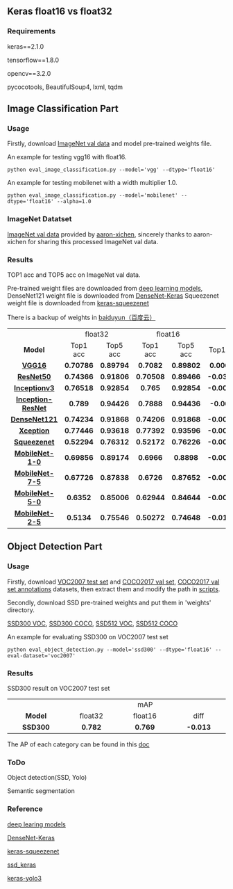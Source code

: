 ## Keras float16 vs float32

### Requirements

keras==2.1.0

tensorflow==1.8.0

opencv==3.2.0

pycocotools, BeautifulSoup4, lxml, tqdm

## Image Classification Part

### Usage

Firstly, download [ImageNet val data](http://ml.cs.tsinghua.edu.cn/~chenxi/dataset/val224_compressed.pkl)  and model pre-trained weights file.

An example for testing vgg16 with float16.

    python eval_image_classification.py --model='vgg' --dtype='float16'

An example for testing mobilenet with a width multiplier 1.0.

    python eval_image_classification.py --model='mobilenet' --dtype='float16' --alpha=1.0
    
### ImageNet Datatset

[ImageNet val data](http://ml.cs.tsinghua.edu.cn/~chenxi/dataset/val224_compressed.pkl) 
provided by [aaron-xichen](https://github.com/aaron-xichen), 
sincerely thanks to aaron-xichen for sharing this processed ImageNet val data.

### Results

TOP1 acc and TOP5 acc on ImageNet val data.

Pre-trained weight files are downloaded from [deep learning models](https://github.com/fchollet/deep-learning-models), 
DenseNet121 weight file is downloaded from [DenseNet-Keras](https://github.com/flyyufelix/DenseNet-Keras)
Squeezenet weight file is downloaded from [keras-squeezenet](https://github.com/rcmalli/keras-squeezenet)

There is a backup of weights in [baiduyun（百度云）](https://pan.baidu.com/s/17PHfl34pdiqPu0-87MqQvQ)

<table width="95%">
  <tr>
    <td></td>
    <td colspan=2 align=center>float32</td>
    <td colspan=2 align=center>float16</td>
    <td colspan=2 align=center>diff</td>
  </tr>
  <tr>
    <td align=center><b>Model</td>
    <td align=center>Top1 acc</td>
    <td align=center>Top5 acc</td>
    <td align=center>Top1 acc</td>
    <td align=center>Top5 acc</td>
    <td align=center>Top1 acc</td>
    <td align=center>Top5 acc</td>
  </tr>
  <tr>
    <td align=center width="10%"><b><a href="https://github.com/fchollet/deep-learning-models/releases/download/v0.1/vgg16_weights_tf_dim_ordering_tf_kernels.h5">VGG16</a></td>
    <td align=center width="10%"><b>0.70786</td>
    <td align=center width="10%"><b>0.89794</td>
    <td align=center width="10%"><b>0.7082</td>
    <td align=center width="10%"><b>0.89802</td>
    <td align=center width="10%"><b>0.00034</td>
    <td align=center width="10%"><b>0.00008</td>
  </tr>
  <tr>
    <td align=center width="10%"><b><a href="https://github.com/fchollet/deep-learning-models/releases/download/v0.2/resnet50_weights_tf_dim_ordering_tf_kernels.h5">ResNet50</a></td>
    <td align=center width="10%"><b>0.74366</td>
    <td align=center width="10%"><b>0.91806</td>
    <td align=center width="10%"><b>0.70508</td>
    <td align=center width="10%"><b>0.89466</td>
    <td align=center width="10%"><b>-0.03858</td>
    <td align=center width="10%"><b>-0.0234</td>
  </tr>
  <tr>
    <td align=center width="10%"><b><a href="https://github.com/fchollet/deep-learning-models/releases/download/v0.5/inception_v3_weights_tf_dim_ordering_tf_kernels.h5">Inceptionv3</a></td>
    <td align=center width="10%"><b>0.76518</td>
    <td align=center width="10%"><b>0.92854</td>
    <td align=center width="10%"><b>0.765</td>
    <td align=center width="10%"><b>0.92854</td>
    <td align=center width="10%"><b>-0.00018</td>
    <td align=center width="10%"><b>0.00</td>
  </tr>
  <tr>
    <td align=center width="10%"><b><a href="https://github.com/fchollet/deep-learning-models/releases/download/v0.7/inception_resnet_v2_weights_tf_dim_ordering_tf_kernels.h5">Inception-ResNet</a></td>
    <td align=center width="10%"><b>0.789</td>
    <td align=center width="10%"><b>0.94426</td>
    <td align=center width="10%"><b>0.7888</td>
    <td align=center width="10%"><b>0.94436</td>
    <td align=center width="10%"><b>-0.0002</td>
    <td align=center width="10%"><b>0.0001</td>
  </tr>
  <tr>
    <td align=center width="10%"><b><a href="https://drive.google.com/open?id=0Byy2AcGyEVxfSTA4SHJVOHNuTXc">DenseNet121</a></td>
    <td align=center width="10%"><b>0.74234</td>
    <td align=center width="10%"><b>0.91868</td>
    <td align=center width="10%"><b>0.74206</td>
    <td align=center width="10%"><b>0.91868</td>
    <td align=center width="10%"><b>-0.00028</td>
    <td align=center width="10%"><b>0.000</td>
  </tr>
  <tr>
    <td align=center width="10%"><b><a href="https://github.com/fchollet/deep-learning-models/releases/download/v0.4/xception_weights_tf_dim_ordering_tf_kernels.h5">Xception</a></td>
    <td align=center width="10%"><b>0.77446</td>
    <td align=center width="10%"><b>0.93618</td>
    <td align=center width="10%"><b>0.77392</td>
    <td align=center width="10%"><b>0.93596</td>
    <td align=center width="10%"><b>-0.00054</td>
    <td align=center width="10%"><b>-0.00049</td>
  </tr>
  <tr>
    <td align=center width="10%"><b><a href="https://github.com/rcmalli/keras-squeezenet/releases/download/v1.0/squeezenet_weights_tf_dim_ordering_tf_kernels.h5">Squeezenet</a></td>
    <td align=center width="10%"><b>0.52294</td>
    <td align=center width="10%"><b>0.76312</td>
    <td align=center width="10%"><b>0.52172</td>
    <td align=center width="10%"><b>0.76226</td>
    <td align=center width="10%"><b>-0.00122</td>
    <td align=center width="10%"><b>-0.00086</td>
  </tr>
  <tr>
    <td align=center width="10%"><b><a href="https://github.com/fchollet/deep-learning-models/releases/download/v0.6/mobilenet_1_0_224_tf.h5">MobileNet-1-0</a></td>
    <td align=center width="10%"><b>0.69856</td>
    <td align=center width="10%"><b>0.89174</td>
    <td align=center width="10%"><b>0.6966</td>
    <td align=center width="10%"><b>0.8898</td>
    <td align=center width="10%"><b>-0.00196</td>
    <td align=center width="10%"><b>-0.00194</td>
  </tr>
  <tr>
    <td align=center width="10%"><b><a href="https://github.com/fchollet/deep-learning-models/releases/download/v0.6/mobilenet_7_5_224_tf.h5">MobileNet-7-5</a></td>
    <td align=center width="10%"><b>0.67726</td>
    <td align=center width="10%"><b>0.87838</td>
    <td align=center width="10%"><b>0.6726</td>
    <td align=center width="10%"><b>0.87652</td>
    <td align=center width="10%"><b>-0.00466</td>
    <td align=center width="10%"><b>-0.00186</td>
    </tr>
  <tr>
    <td align=center width="10%"><b><a href="https://github.com/fchollet/deep-learning-models/releases/download/v0.6/mobilenet_5_0_224_tf.h5">MobileNet-5-0</a></td>
    <td align=center width="10%"><b>0.6352</td>
    <td align=center width="10%"><b>0.85006</td>
    <td align=center width="10%"><b>0.62944</td>
    <td align=center width="10%"><b>0.84644</td>
    <td align=center width="10%"><b>-0.00576</td>
    <td align=center width="10%"><b>-0.00362</td>
  </tr>
  <tr>
    <td align=center width="10%"><b><a href="https://github.com/fchollet/deep-learning-models/releases/download/v0.6/mobilenet_2_5_224_tf.h5">MobileNet-2-5</a></td>
    <td align=center width="10%"><b>0.5134</td>
    <td align=center width="10%"><b>0.75546</td>
    <td align=center width="10%"><b>0.50272</td>
    <td align=center width="10%"><b>0.74648</td>
    <td align=center width="10%"><b>-0.01068</td>
    <td align=center width="10%"><b>-0.00898</td>
  </tr>
</table>

## Object Detection Part

### Usage

Firstly, download [VOC2007 test set](http://host.robots.ox.ac.uk/pascal/VOC/voc2007/VOCtest_06-Nov-2007.tar) and [COCO2017 val set](http://images.cocodataset.org/zips/val2017.zip), [COCO2017 val set annotations](http://images.cocodataset.org/annotations/stuff_annotations_trainval2017.zip) datasets, then extract them and modify the path in [scripts](https://github.com/TianzhongSong/keras-FP16-test/blob/master/eval_object_detection.py).

Secondly, download SSD pre-trained weights and put them in 'weights' directory.

[SSD300 VOC](https://drive.google.com/file/d/1fyDDUcIOSjeiP08vl1WCndcFdtboFXua/view), [SSD300 COCO](https://drive.google.com/open?id=1vmEF7FUsWfHquXyCqO17UaXOPpRbwsdj), [SSD512 VOC](https://drive.google.com/file/d/18nFnqv9fG5Rh_fx6vUtOoQHOLySt4fEx/view), [SSD512 COCO](https://drive.google.com/open?id=1IJWZKmjkcFMlvaz2gYukzFx4d6mH3py5)

An example for evaluating SSD300 on VOC2007 test set

    python eval_object_detection.py --model='ssd300' --dtype='float16' --eval-dataset='voc2007'

### Results

SSD300 result on VOC2007 test set

<table width="95%">
  <tr>
    <td></td>
    <td colspan=3 align=center>mAP</td>
  </tr>
  <tr>
    <td align=center><b>Model</td>
    <td align=center>float32</td>
    <td align=center>float16</td>
    <td align=center>diff</td>
  </tr>
  <tr>
    <td align=center width="10%"><b>SSD300</td>
    <td align=center width="10%"><b>0.782</td>
    <td align=center width="10%"><b>0.769</td>
    <td align=center width="10%"><b>-0.013</td>
  </tr>
</table>

The AP of each category can be found in this [doc](https://github.com/TianzhongSong/keras-FP16-test/blob/master/docs/ssd_results.md)

### ToDo

Object detection(SSD, Yolo)

Semantic segmentation

### Reference

[deep learing models](https://github.com/fchollet/deep-learning-models)

[DenseNet-Keras](https://github.com/flyyufelix/DenseNet-Keras)

[keras-squeezenet](https://github.com/rcmalli/keras-squeezenet)

[ssd_keras](https://github.com/pierluigiferrari/ssd_keras)

[keras-yolo3](https://github.com/qqwweee/keras-yolo3)
